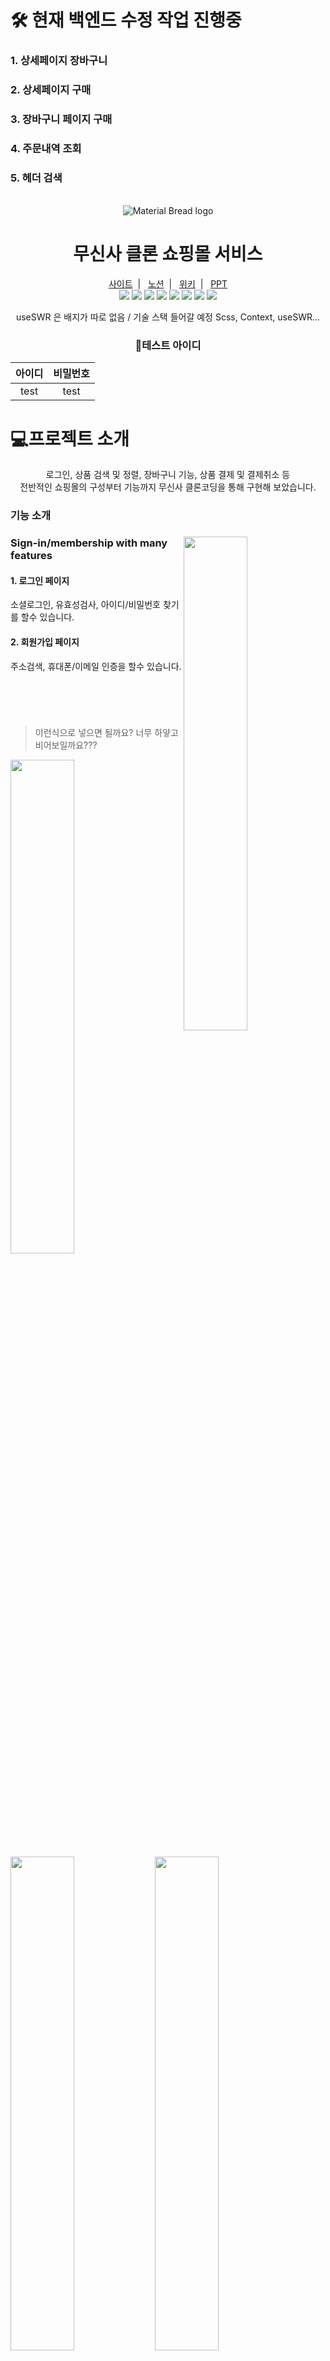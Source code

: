 <h1>🛠 현재 백엔드 수정 작업 진행중</h1>
<h3>1. 상세페이지 장바구니</h3>
<h3>2. 상세페이지 구매</h3>
<h3>3. 장바구니 페이지 구매</h3>
<h3>4. 주문내역 조회</h3>
<h3>5. 헤더 검색</h3>
    
    
    
<br />
<div align="center"><img src="https://user-images.githubusercontent.com/110218594/195773693-4b1828da-8903-4b07-9ba6-fcab1e240418.png" alt="Material Bread logo"></div>

<h1 align="center">무신사 클론 쇼핑몰 서비스</h1>
<div align="center">
    <a href="www.naver.com">사이트</a><span>&nbsp;&nbsp;|&nbsp;&nbsp;</span>
    <a href="www.naver.com">노션</a><span>&nbsp;&nbsp;|&nbsp;&nbsp;</span>
    <a href="www.naver.com">위키</a><span>&nbsp;&nbsp;|&nbsp;&nbsp;</span>
    <a href="www.naver.com">PPT</a>
</div>
<div align="center">
    <img src="https://img.shields.io/badge/React-61DAFB?style=for-the-badge&logo=React&logoColor=white"/>
    <img src="https://img.shields.io/badge/React Router-CA4245?style=for-the-badge&logo=React Router&logoColor=white"/>
    <img src="https://img.shields.io/badge/Visual Studio Code-007ACC?style=for-the-badge&logo=Visual Studio Code&logoColor=white"/>
    <img src="https://img.shields.io/badge/GitHub-181717?style=for-the-badge&logo=GitHub&logoColor=white"/>
    <img src="https://img.shields.io/badge/styled components-DB7093?style=for-the-badge&logo=styled-components&logoColor=white"/>   
    <img src="https://img.shields.io/badge/Axios-5A29E4?style=for-the-badge&logo=Axios&logoColor=white"/>   
    <img src="https://img.shields.io/badge/Node.js-339933?style=for-the-badge&logo=Node.js&logoColor=white"/>
    <img src="https://img.shields.io/badge/useContext-764ABC?style=for-the-badge&logoColor=white"/>
    <p>useSWR 은 배지가 따로 없음 / 
    기술 스택 들어갈 예정
    Scss, Context, useSWR...</p>
    
<h3>🧪테스트 아이디</h3>
    
| 아이디 | 비밀번호 |
|:-:|:-:|
| test | test |
    
    
</div>

# 💻프로젝트 소개

<div align="center">
    로그인, 상품 검색 및 정렬, 장바구니 기능, 상품 결제 및 결제취소 등<br>전반적인 쇼핑몰의 구성부터 기능까지 무신사 클론코딩을 통해 구현해 보았습니다.
</div>

### 기능 소개


<div>
    <img  align="right" src="https://user-images.githubusercontent.com/101618759/196099589-c248f757-07a2-47cc-955e-9a67d2234070.gif" width="45%">

<div style="height: 255px;">
<h3>Sign-in/membership with many features</h3>
<h4>1. 로그인 페이지</h4>
<p>소셜로그인, 유효성검사, 아이디/비밀번호 찾기를 할수 있습니다.</p>
<h4>2. 회원가입 페이지</h4>
<p>주소검색, 휴대폰/이메일 인증을 할수 있습니다.</p>
</div>
</div>
    
<br />
<br />
    
> 이런식으로 넣으면 될까요? 너무 하얗고 비어보일까요???

<div>
<img src="https://user-images.githubusercontent.com/101618759/196857707-e9135b20-7442-4fd0-b1cd-a5c02c41354c.jpg" width="45%">
<img src="https://user-images.githubusercontent.com/101618759/196099589-c248f757-07a2-47cc-955e-9a67d2234070.gif" width="45%">
<img src="https://user-images.githubusercontent.com/101618759/196857732-68345ad8-202f-4908-aec4-afe3024a6206.jpg" width="45%">
<img src="https://user-images.githubusercontent.com/101618759/196099589-c248f757-07a2-47cc-955e-9a67d2234070.gif" width="45%">
<img src="https://user-images.githubusercontent.com/101618759/196857763-4eacb521-b0af-48fa-801e-12d4283d9d10.jpg" width="45%"> 
<img src="https://user-images.githubusercontent.com/101618759/196099589-c248f757-07a2-47cc-955e-9a67d2234070.gif" width="45%">
</div>
    
> 로그인 페이지에서 소셜로그인, 유효성 검사, 아이디 비밀번호 찾기를 할 수 있어요

- 소셜로그인 이미지와 상세 설명
- 유효성 검사~ 이미지와 상세 설명~
- 비밀 번호 찾기~

> 회원가입 페이지에서 휴대폰 / 이메일 인증을 할 수 있어요

- 회원가입 페이지 이미지 / 기능 상세 설명~??

> 메인페이지에서 상품을 검색하고, 조건에 따라 필터링 / 정렬할 수 있어요

> 디테일 페이지에서 상품이미지를 확대하고 옵션을 선택 할 수 있어요

> 마이 페이지에서 주문 내역, 좋아요 상품, 장바구니 내역을 볼 수 있어요

> 레이아웃 컴포넌트
>
> - 헤더에서 상품 검색 기능과, 주문내역 / 장바구니 상품 알림 기능을 이용 할 수 있어요<br>
> - 사이드바에서 상품 카테고리를 선택 할 수 있어요<br>
> - 다이어로그에서 바로가기 / 스크롤 / 공유하기 기능을 사용할 수 있어요<br>
> - 푸터에 어쩌구저쩌구 기능이 있어요

# 👨‍👨‍👧‍👦 팀원 소개

<div align="center">
    
송민지 | 서경주 | 김우혁 | 이다노 
:---: | :---: | :---: | :---: 
<a href="www.naver.com"><img width="180" height="180" src="https://user-images.githubusercontent.com/110218594/195768697-95dead67-fe4f-42a2-be59-218602e70506.png" alt="Material Bread logo"></a> | <a href="www.naver.com"><img width="180" height="180" src="https://user-images.githubusercontent.com/110218594/195768697-95dead67-fe4f-42a2-be59-218602e70506.png" alt="Material Bread logo"></a> | <a href="www.naver.com"><img width="180" height="180" src="https://user-images.githubusercontent.com/110218594/195768697-95dead67-fe4f-42a2-be59-218602e70506.png" alt="Material Bread logo"></a> | <a href="www.naver.com"><img width="180" height="180" src="https://user-images.githubusercontent.com/110218594/195768697-95dead67-fe4f-42a2-be59-218602e70506.png" alt="Material Bread logo"></a> 
<a href="www.naver.com">GitHub</a> | <a href="www.naver.com">GitHub</a> | <a href="www.naver.com">GitHub</a> | <a href="www.naver.com">GitHub</a> 
FrontEnd | FrontEnd | FrontEnd | FrontEnd
 
</div>
<div align="center">
    
이민서 | 이준영
:---: | :---:
<a href="www.naver.com"><img width="180" height="180" src="https://user-images.githubusercontent.com/110218594/195768697-95dead67-fe4f-42a2-be59-218602e70506.png" alt="Material Bread logo"></a> | <a href="www.naver.com"><img width="180" height="180" src="https://user-images.githubusercontent.com/110218594/195768697-95dead67-fe4f-42a2-be59-218602e70506.png" alt="Material Bread logo"></a>
<a href="www.naver.com">git으로 이동하기</a> | 301 
BackEnd | BackEnd
 
</div>
　
 
# 🛠 기술적 도전

<details>
<summary>🛠 토글버튼 도저언</summary>
<div markdown="1">

안녕

</div>
</details>
